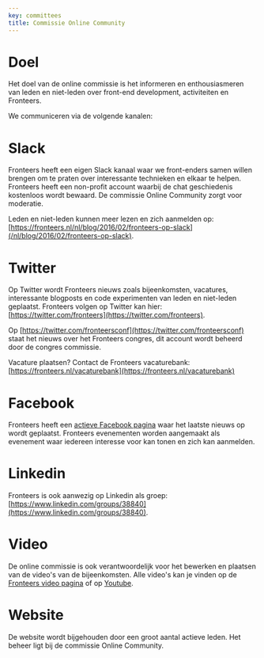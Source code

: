 ```yaml
---
key: committees
title: Commissie Online Community
---
```

# Doel

Het doel van de online commissie is het informeren en enthousiasmeren van leden en niet-leden over front-end development, activiteiten en Fronteers.

We communiceren via de volgende kanalen:

# Slack

Fronteers heeft een eigen Slack kanaal waar we front-enders samen willen brengen om te praten over interessante technieken en elkaar te helpen. Fronteers heeft een non-profit account waarbij de chat geschiedenis kostenloos wordt bewaard. De commissie Online Community zorgt voor moderatie.

Leden en niet-leden kunnen meer lezen en zich aanmelden op: [https://fronteers.nl/nl/blog/2016/02/fronteers-op-slack](/nl/blog/2016/02/fronteers-op-slack).

# Twitter

Op Twitter wordt Fronteers nieuws zoals bijeenkomsten, vacatures, interessante blogposts en code experimenten van leden en niet-leden geplaatst. Fronteers volgen op Twitter kan hier: [https://twitter.com/fronteers](https://twitter.com/fronteers).

Op [https://twitter.com/fronteersconf](https://twitter.com/fronteersconf) staat het nieuws over het Fronteers congres, dit account wordt beheerd door de congres commissie.

Vacature plaatsen? Contact de Fronteers vacaturebank: [https://fronteers.nl/vacaturebank](https://fronteers.nl/vacaturebank)

# Facebook

Fronteers heeft een [actieve Facebook pagina](https://www.facebook.com/fronteers/) waar het laatste nieuws op wordt geplaatst. Fronteers evenementen worden aangemaakt als evenement waar iedereen interesse voor kan tonen en zich kan aanmelden.

# Linkedin

Fronteers is ook aanwezig op Linkedin als groep: [https://www.linkedin.com/groups/38840](https://www.linkedin.com/groups/38840).

# Video

De online commissie is ook verantwoordelijk voor het bewerken en plaatsen van de video's van de bijeenkomsten. 
Alle video's kan je vinden op de [Fronteers video pagina](/videos) of op [Youtube](https://www.youtube.com/channel/UCMqv5w33mm-CgjDV6VTBCTw).

# Website

De website wordt bijgehouden door een groot aantal actieve leden. Het beheer ligt bij de commissie Online Community.
